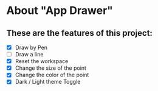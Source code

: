 # About "App Drawer"
## These are the features of this project:
+ [x] Draw by Pen
+ [ ] Draw a line
+ [x] Reset the workspace
+ [x] Change the size of the point
+ [x] Change the color of the point
+ [x] Dark / Light theme Toggle
